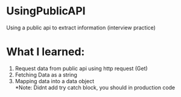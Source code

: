 # UsingPublicAPI
Using a public api to extract information (interview practice)

# What I learned:
1) Request data from public api using http request (Get)
2) Fetching Data as a string
3) Mapping data into a data object  
*Note: Didnt add try catch block, you should in production code
